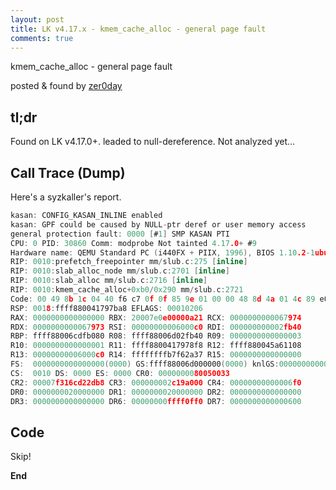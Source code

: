 ```yaml
---
layout: post
title: LK v4.17.x - kmem_cache_alloc - general page fault
comments: true
---
```


kmem_cache_alloc - general page fault

posted & found by [zer0day](https://kozistr.github.io/)

## tl;dr

Found on LK v4.17.0+. leaded to null-dereference. Not analyzed yet...

## Call Trace (Dump)

Here's a syzkaller's report.

```c
kasan: CONFIG_KASAN_INLINE enabled
kasan: GPF could be caused by NULL-ptr deref or user memory access
general protection fault: 0000 [#1] SMP KASAN PTI
CPU: 0 PID: 30860 Comm: modprobe Not tainted 4.17.0+ #9
Hardware name: QEMU Standard PC (i440FX + PIIX, 1996), BIOS 1.10.2-1ubuntu1 04/01/2014
RIP: 0010:prefetch_freepointer mm/slub.c:275 [inline]
RIP: 0010:slab_alloc_node mm/slub.c:2701 [inline]
RIP: 0010:slab_alloc mm/slub.c:2716 [inline]
RIP: 0010:kmem_cache_alloc+0xb0/0x290 mm/slub.c:2721
Code: 00 49 8b 1c 04 40 f6 c7 0f 0f 85 9e 01 00 00 48 8d 4a 01 4c 89 e0 65 48 0f c7 0f 0f 94 c0 84 c0 74 b0 48 85 db 74 0a 8b 45 20 <48> 8b 04 03 0f 18 08 41 f7 c5 00 80 00 00 0f 85 20 01 00 00 8b 1d 
RSP: 0018:ffff880041797ba8 EFLAGS: 00010206
RAX: 0000000000000000 RBX: 20007e0e00000a21 RCX: 0000000000067974
RDX: 0000000000067973 RSI: 00000000006000c0 RDI: 000000000002fb40
RBP: ffff88006cdfb080 R08: ffff88006d02fb40 R09: 0000000000000003
R10: 0000000000000001 R11: ffff8800417978f8 R12: ffff880045a61108
R13: 00000000006000c0 R14: ffffffffb7f62a37 R15: 0000000000000000
FS:  0000000000000000(0000) GS:ffff88006d000000(0000) knlGS:0000000000000000
CS:  0010 DS: 0000 ES: 0000 CR0: 0000000080050033
CR2: 00007f316cd22db8 CR3: 000000002c19a000 CR4: 00000000000006f0
DR0: 0000000020000000 DR1: 0000000020000000 DR2: 0000000000000000
DR3: 0000000000000000 DR6: 00000000ffff0ff0 DR7: 0000000000000600
```

## Code

Skip!

**End**
